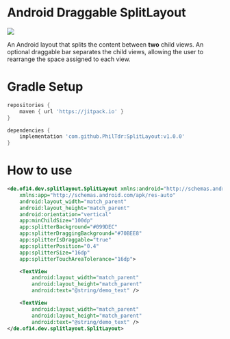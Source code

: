 Android Draggable SplitLayout
===
[![](https://jitpack.io/v/PhilTdr/SplitLayout.svg)](https://jitpack.io/#PhilTdr/SplitLayout)

An Android layout that splits the content between **two** child views. An optional draggable bar separates the child views, allowing the user to rearrange the space assigned to each view.

Gradle Setup
===
``` gradle
repositories {
    maven { url 'https://jitpack.io' }
}

dependencies {
    implementation 'com.github.PhilTdr:SplitLayout:v1.0.0'
}
```

How to use
===
``` xml
<de.of14.dev.splitlayout.SplitLayout xmlns:android="http://schemas.android.com/apk/res/android"
    xmlns:app="http://schemas.android.com/apk/res-auto"
    android:layout_width="match_parent"
    android:layout_height="match_parent"
    android:orientation="vertical"
    app:minChildSize="100dp"
    app:splitterBackground="#099DEC"
    app:splitterDraggingBackground="#70BEE8"
    app:splitterIsDraggable="true"
    app:splitterPosition="0.4"
    app:splitterSize="16dp"
    app:splitterTouchAreaTolerance="16dp">

    <TextView
        android:layout_width="match_parent"
        android:layout_height="match_parent"
        android:text="@string/demo_text" />

    <TextView
        android:layout_width="match_parent"
        android:layout_height="match_parent"
        android:text="@string/demo_text" />
</de.of14.dev.splitlayout.SplitLayout>
```
